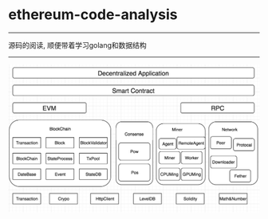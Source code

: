 # ethereum-code-analysis
----------------------------------------
源码的阅读, 顺便带着学习golang和数据结构

----------------------------------------

![](https://github.com/xianfeng92/ethereum-code-analysis/blob/master/images/eth.png)
